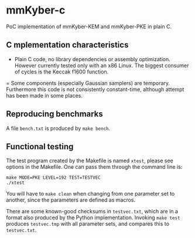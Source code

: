 #   mmKyber-c

PoC implementation of mmKyber-KEM and mmKyber-PKE in plain C.


##  C mplementation characteristics

- Plain C code, no library dependencies or assembly optimization.
However currently tested only with an x86 Linux. The biggest consumer of
cycles is the Keccak f1600 function.

= Some components (especially Gaussian samplers) are temporary.
Furthermore this code is not consistently constant-time, although
attempt has been made in some places.


##  Reproducing benchmarks

A file `bench.txt` is produced by `make bench`.


##  Functional testing

The test program created by the Makefile is named `xtest`, please see options
in the Makefile. One can pass them through the command line is:

```
make MODE=PKE LEVEL=192 TEST=TESTVEC
./xtest
```

You will have to `make clean` when changing from one parameter set to another,
since the parameters are defined as macros.

There are some known-good checksums in `testvec.txt`, which are in a format
also produced by the Python implementation. Invoking `make test` produces
`testvec.tmp` with all parameter sets, and compares this to `testvec.txt`.

